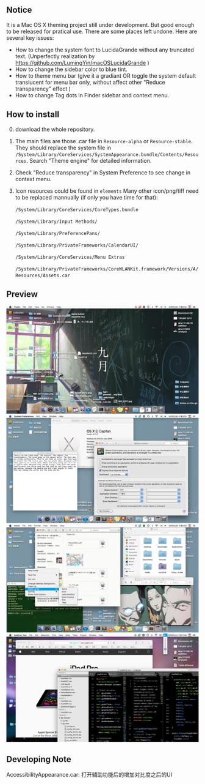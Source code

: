 ## Notice
It is a Mac OS X theming project still under development. But good enough to be released for pratical use. There are  some places left undone. Here are several key issues:

* How to change the system font to LucidaGrande without any truncated text. (Unperfectly realization by  https://github.com/LumingYin/macOSLucidaGrande )
* How to change the sidebar color to blue tint.
* How to theme menu bar (give it a gradiant OR toggle the system default translucent for menu bar only, without affect other "Reduce transparency" effect )
* How to change Tag dots in Finder sidebar and context menu.



## How to install
0. download the whole repository.
1. The main files are those .car file in `Resource-alpha` or `Resource-stable`. They should replace the system file in `/System/Library/CoreServices/SystemAppearance.bundle/Contents/Resources`. Search "Theme engine" for detailed information.
2. Check "Reduce transparency" in System Preference to see change in context menu.


3. Icon resources could be found in `elements`
   Many other icon/png/tiff need to be replaced mannually (if only you have time for that):

   `/System/Library/CoreServices/CoreTypes.bundle`

   `/System/Library/Input Methods/`

   `/System/Library/PreferencePans/`

   `/System/Library/PrivateFrameworks/CalendarUI/`

   `/System/Library/CoreServices/Menu Extras`

   `/System/Library/PrivateFrameworks/CoreWLANKit.framework/Versions/A/Resources/Assets.car`



## Preview

![alt text](preview/0desktop.png "Desktop")
![alt text](preview/Text+SysInfo+SysPref.png "Text+SysInfo+SysPref")
![alt text](preview/Note+Terminal+Preview+Finder.png "Note+Terminal+Preview+Finder")
![alt text](preview/safari.png "Safari+Sublime")




## Developing Note
AccessibilityAppearance.car: 打开辅助功能后的增加对比度之后的UI

